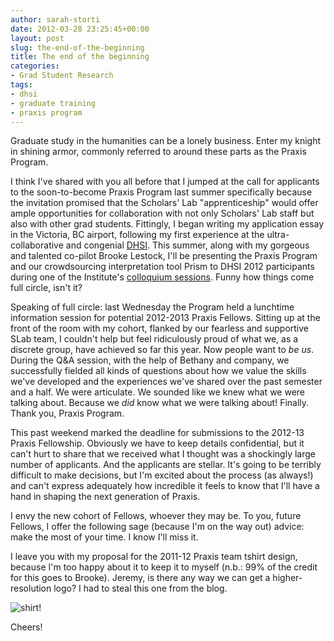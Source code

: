 ```yaml
---
author: sarah-storti
date: 2012-03-28 23:25:45+00:00
layout: post
slug: the-end-of-the-beginning
title: The end of the beginning
categories:
- Grad Student Research
tags:
- dhsi
- graduate training
- praxis program
---
```


Graduate study in the humanities can be a lonely business. Enter my knight in shining armor, commonly referred to around these parts as the Praxis Program.

I think I've shared with you all before that I jumped at the call for applicants to the soon-to-become Praxis Program last summer specifically because the invitation promised that the Scholars' Lab "apprenticeship" would offer ample opportunities for collaboration with not only Scholars' Lab staff but also with other grad students. Fittingly, I began writing my application essay in the Victoria, BC airport, following my first experience at the ultra-collaborative and congenial [DHSI](http://www.dhsi.org/index.php). This summer, along with my gorgeous and talented co-pilot Brooke Lestock, I'll be presenting the Praxis Program and our crowdsourcing interpretation tool Prism to DHSI 2012 participants during one of the Institute's [colloquium sessions](http://www.dhsi.org/events.php). Funny how things come full circle, isn't it?

Speaking of full circle: last Wednesday the Program held a lunchtime information session for potential 2012-2013 Praxis Fellows. Sitting up at the front of the room with my cohort, flanked by our fearless and supportive SLab team, I couldn't help but feel ridiculously proud of what we, as a discrete group, have achieved so far this year. Now people want to _be us_. During the Q&A session, with the help of Bethany and company, we successfully fielded all kinds of questions about how we value the skills we've developed and the experiences we've shared over the past semester and a half. We were articulate. We sounded like we knew what we were talking about. Because we _did_ know what we were talking about! Finally. Thank you, Praxis Program.

This past weekend marked the deadline for submissions to the 2012-13 Praxis Fellowship. Obviously we have to keep details confidential, but it can't hurt to share that we received what I thought was a shockingly large number of applicants. And the applicants are stellar. It's going to be terribly difficult to make decisions, but I'm excited about the process (as always!) and can't express adequately how incredible it feels to know that I'll have a hand in shaping the next generation of Praxis.

I envy the new cohort of Fellows, whoever they may be. To you, future Fellows, I offer the following sage (because I'm on the way out) advice: make the most of your time. I know I'll miss it.

I leave you with my proposal for the 2011-12 Praxis team tshirt design, because I'm too happy about it to keep it to myself (n.b.: 99% of the credit for this goes to Brooke). Jeremy, is there any way we can get a higher-resolution logo? I had to steal this one from the blog.

![shirt!](http://farm8.staticflickr.com/7062/7025666789_799d382766.jpg)

Cheers!
